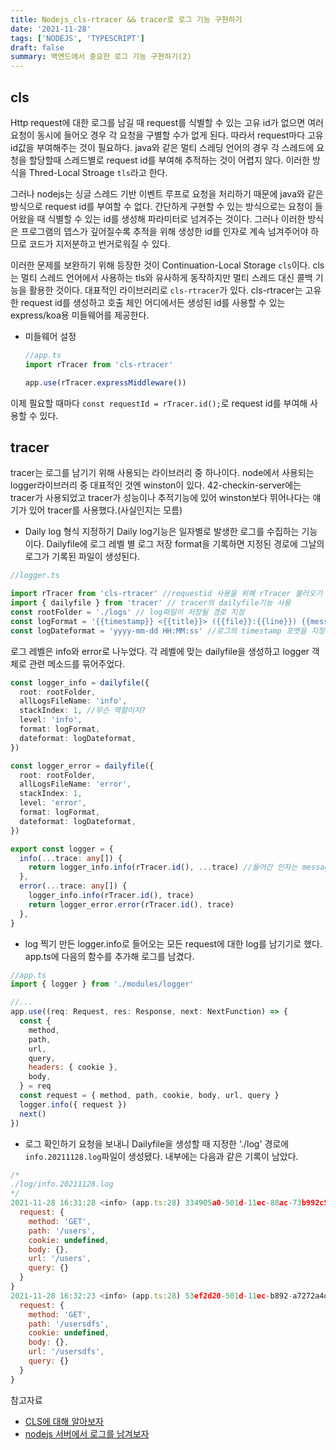 ```yaml
---
title: Nodejs_cls-rtracer && tracer로 로그 기능 구현하기
date: '2021-11-28'
tags: ['NODEJS', 'TYPESCRIPT']
draft: false
summary: 백엔드에서 중요한 로그 기능 구현하기(2)
---
```


## cls

Http request에 대한 로그를 남길 때 request를 식별할 수 있는 고유 id가 없으면 여러 요청이 동시에 들어오 경우 각 요청을 구별할 수가 없게 된다. 따라서 request마다 고유 id값을 부여해주는 것이 필요하다. java와 같은 멀티 스레딩 언어의 경우 각 스레드에 요청을 할당할때 스레드별로 request id를 부여해 추적하는 것이 어렵지 않다. 이러한 방식을 Thred-Local Stroage `tls`라고 한다.

그러나 nodejs는 싱글 스레드 기반 이벤트 루프로 요청을 처리하기 때문에 java와 같은 방식으로 request id를 부여할 수 없다. 간단하게 구현할 수 있는 방식으로는 요청이 들어왔을 때 식별할 수 있는 id를 생성해 파라미터로 넘겨주는 것이다. 그러나 이러한 방식은 프로그램의 뎁스가 깊어질수록 추적을 위해 생성한 id를 인자로 계속 넘겨주어야 하므로 코드가 지저분하고 번거로워질 수 있다.

이러한 문제를 보완하기 위해 등장한 것이 Continuation-Local Storage `cls`이다. cls는 멀티 스레드 언어에서 사용하는 tls와 유사하게 동작하지만 멀티 스레드 대신 콜백 기능을 활용한 것이다. 대표적인 라이브러리로 `cls-rtracer`가 있다. cls-rtracer는 고유한 request id를 생성하고 호출 체인 어디에서든 생성된 id를 사용할 수 있는 express/koa용 미들웨어를 제공한다.

- 미들웨어 설정

  ```js
  //app.ts
  import rTracer from 'cls-rtracer'

  app.use(rTracer.expressMiddleware())
  ```

이제 필요할 때마다 `const requestId = rTracer.id();`로 request id를 부여해 사용할 수 있다.

## tracer

tracer는 로그를 남기기 위해 사용되는 라이브러리 중 하나이다. node에서 사용되는 logger라이브러리 중 대표적인 것엔 winston이 있다. 42-checkin-server에는 tracer가 사용되었고 tracer가 성능이나 추적기능에 있어 winston보다 뛰어나다는 얘기가 있어 tracer를 사용했다.(사실인지는 모름)

- Daily log 형식 지정하기
  Daily log기능은 일자별로 발생한 로그를 수집하는 기능이다. Dailyfile에 로그 레벨 별 로그 저장 format을 기록하면 지정된 경로에 그날의 로그가 기록된 파일이 생성된다.

```js
//logger.ts

import rTracer from 'cls-rtracer' //requestid 사용을 위해 rTracer 불러오기
import { dailyfile } from 'tracer' // tracer의 dailyfile기능 사용
const rootFolder = './logs' // log파일이 저장될 경로 지정
const logFormat = '{{timestamp}} <{{title}}> ({{file}}:{{line}}) {{message}}' // 로그가 기록될 format 지정, 로그 발생 시간, 로그 레벨, 로그가 찍힌 파일과 라인 넘버, 로그 메세지 순으로 기록된다.
const logDateformat = 'yyyy-mm-dd HH:MM:ss' //로그의 timestamp 포맷을 지정한다.
```

로그 레벨은 info와 error로 나누었다. 각 레벨에 맞는 dailyfile을 생성하고 logger 객체로 관련 메소드를 묶어주었다.

```ts
const logger_info = dailyfile({
  root: rootFolder,
  allLogsFileName: 'info',
  stackIndex: 1, //무슨 역할이지?
  level: 'info',
  format: logFormat,
  dateformat: logDateformat,
})

const logger_error = dailyfile({
  root: rootFolder,
  allLogsFileName: 'error',
  stackIndex: 1,
  level: 'error',
  format: logFormat,
  dateformat: logDateformat,
})

export const logger = {
  info(...trace: any[]) {
    return logger_info.info(rTracer.id(), ...trace) //들어간 인자는 message부분에 입력된다. 여기에 rTracer를 사용 requestId를 부여했다.
  },
  error(...trace: any[]) {
    logger_info.info(rTracer.id(), trace)
    return logger_error.error(rTracer.id(), trace)
  },
}
```

- log 찍기
  만든 logger.info로 들어오는 모든 request에 대한 log를 남기기로 했다. app.ts에 다음의 함수를 추가해 로그를 남겼다.

```js
//app.ts
import { logger } from './modules/logger'

//...
app.use((req: Request, res: Response, next: NextFunction) => {
  const {
    method,
    path,
    url,
    query,
    headers: { cookie },
    body,
  } = req
  const request = { method, path, cookie, body, url, query }
  logger.info({ request })
  next()
})
```

- 로그 확인하기
  요청을 보내니 Dailyfile을 생성할 때 지정한 './log' 경로에 `info.20211128.log`파일이 생성됐다. 내부에는 다음과 같은 기록이 남았다.

```js
/*
./log/info.20211128.log
*/
2021-11-28 16:31:28 <info> (app.ts:28) 334905a0-501d-11ec-88ac-73b992c576c9 {
  request: {
    method: 'GET',
    path: '/users',
    cookie: undefined,
    body: {},
    url: '/users',
    query: {}
  }
}
2021-11-28 16:32:23 <info> (app.ts:28) 53ef2d20-501d-11ec-b892-a7272a4d418b {
  request: {
    method: 'GET',
    path: '/usersdfs',
    cookie: undefined,
    body: {},
    url: '/usersdfs',
    query: {}
  }
}
```

참고자료

- [CLS에 대해 알아보자](https://www.kyungyeon.dev/posts/43)
- [nodejs 서버에서 로그를 남겨보자](https://42place.innovationacademy.kr/archives/9137)
